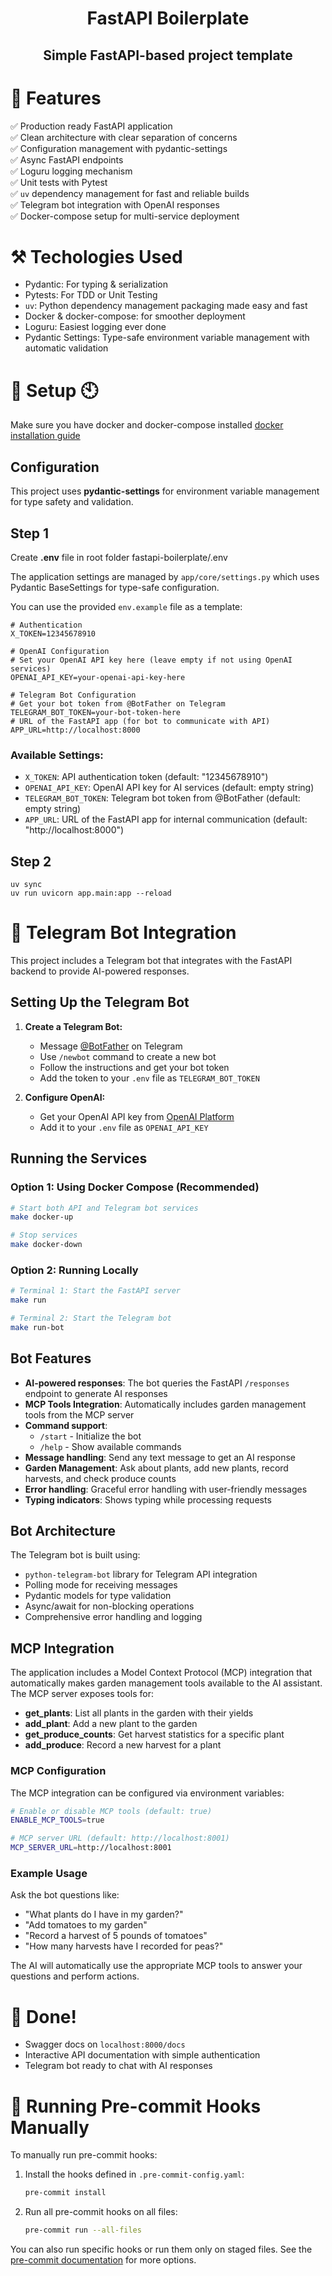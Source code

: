 <h1 align="center"> 
FastAPI Boilerplate
</h1>

<h2 align="center">
Simple FastAPI-based project template
</h2>

# 💎 Features

✅ Production ready FastAPI application\
✅ Clean architecture with clear separation of concerns\
✅ Configuration management with pydantic-settings\
✅ Async FastAPI endpoints\
✅ Loguru logging mechanism\
✅ Unit tests with Pytest\
✅ `uv` dependency management for fast and reliable builds\
✅ Telegram bot integration with OpenAI responses\
✅ Docker-compose setup for multi-service deployment


# ⚒️ Techologies Used

- Pydantic: For typing & serialization
- Pytests: For TDD or Unit Testing
- `uv`: Python dependency management packaging made easy and fast
- Docker & docker-compose: for smoother deployment
- Loguru: Easiest logging ever done
- Pydantic Settings: Type-safe environment variable management with automatic validation

# 🚀 Setup 🕙
Make sure you have docker and docker-compose installed [docker installation guide](https://docs.docker.com/compose/install/)

## Configuration
This project uses **pydantic-settings** for environment variable management for type safety and validation.

## Step 1
Create **.env** file in root folder fastapi-boilerplate/.env

The application settings are managed by `app/core/settings.py` which uses Pydantic BaseSettings for type-safe configuration.

You can use the provided `env.example` file as a template:

```
# Authentication
X_TOKEN=12345678910

# OpenAI Configuration
# Set your OpenAI API key here (leave empty if not using OpenAI services)
OPENAI_API_KEY=your-openai-api-key-here

# Telegram Bot Configuration
# Get your bot token from @BotFather on Telegram
TELEGRAM_BOT_TOKEN=your-bot-token-here
# URL of the FastAPI app (for bot to communicate with API)
APP_URL=http://localhost:8000
```

### Available Settings:
- `X_TOKEN`: API authentication token (default: "12345678910")
- `OPENAI_API_KEY`: OpenAI API key for AI services (default: empty string)
- `TELEGRAM_BOT_TOKEN`: Telegram bot token from @BotFather (default: empty string)
- `APP_URL`: URL of the FastAPI app for internal communication (default: "http://localhost:8000")

## Step 2
```
uv sync
uv run uvicorn app.main:app --reload
```

# 🤖 Telegram Bot Integration

This project includes a Telegram bot that integrates with the FastAPI backend to provide AI-powered responses.

## Setting Up the Telegram Bot

1. **Create a Telegram Bot:**
   - Message [@BotFather](https://t.me/BotFather) on Telegram
   - Use `/newbot` command to create a new bot
   - Follow the instructions and get your bot token
   - Add the token to your `.env` file as `TELEGRAM_BOT_TOKEN`

2. **Configure OpenAI:**
   - Get your OpenAI API key from [OpenAI Platform](https://platform.openai.com/api-keys)
   - Add it to your `.env` file as `OPENAI_API_KEY`

## Running the Services

### Option 1: Using Docker Compose (Recommended)
```bash
# Start both API and Telegram bot services
make docker-up

# Stop services
make docker-down
```

### Option 2: Running Locally
```bash
# Terminal 1: Start the FastAPI server
make run

# Terminal 2: Start the Telegram bot
make run-bot
```

## Bot Features

- **AI-powered responses**: The bot queries the FastAPI `/responses` endpoint to generate AI responses
- **MCP Tools Integration**: Automatically includes garden management tools from the MCP server
- **Command support**: 
  - `/start` - Initialize the bot
  - `/help` - Show available commands
- **Message handling**: Send any text message to get an AI response
- **Garden Management**: Ask about plants, add new plants, record harvests, and check produce counts
- **Error handling**: Graceful error handling with user-friendly messages
- **Typing indicators**: Shows typing while processing requests

## Bot Architecture

The Telegram bot is built using:
- `python-telegram-bot` library for Telegram API integration
- Polling mode for receiving messages
- Pydantic models for type validation
- Async/await for non-blocking operations
- Comprehensive error handling and logging

## MCP Integration

The application includes a Model Context Protocol (MCP) integration that automatically makes garden management tools available to the AI assistant. The MCP server exposes tools for:

- **get_plants**: List all plants in the garden with their yields
- **add_plant**: Add a new plant to the garden
- **get_produce_counts**: Get harvest statistics for a specific plant
- **add_produce**: Record a new harvest for a plant

### MCP Configuration

The MCP integration can be configured via environment variables:

```bash
# Enable or disable MCP tools (default: true)
ENABLE_MCP_TOOLS=true

# MCP server URL (default: http://localhost:8001)
MCP_SERVER_URL=http://localhost:8001
```

### Example Usage

Ask the bot questions like:
- "What plants do I have in my garden?"
- "Add tomatoes to my garden"
- "Record a harvest of 5 pounds of tomatoes"
- "How many harvests have I recorded for peas?"

The AI will automatically use the appropriate MCP tools to answer your questions and perform actions.

# 🎉 Done!

- Swagger docs on `localhost:8000/docs`
- Interactive API documentation with simple authentication
- Telegram bot ready to chat with AI responses

# 🧹 Running Pre-commit Hooks Manually

To manually run pre-commit hooks:

1. Install the hooks defined in `.pre-commit-config.yaml`:
   ```sh
   pre-commit install
   ```
2. Run all pre-commit hooks on all files:
   ```sh
   pre-commit run --all-files
   ```

You can also run specific hooks or run them only on staged files. See the [pre-commit documentation](https://pre-commit.com/) for more options.
